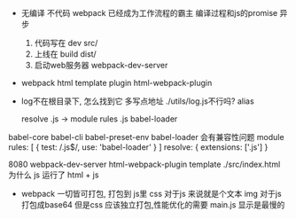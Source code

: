 - 无编译 不代码
  webpack 已经成为工作流程的霸主
  编译过程和js的promise
  异步
  1. 代码写在 dev src/
  2. 上线在 build dist/
  3. 启动web服务器 webpack-dev-server
- webpack html template
  plugin html-webpack-plugin

- log不在根目录下, 怎么找到它
  多写点地址 ./utils/log.js不行吗?
  alias

  resolve .js ->
    module
      rules
        .js babel-loader

babel-core babel-cli babel-preset-env
babel-loader 会有兼容性问题
module
rules: [
  {
    test: /\.js$/,
    use: 'babel-loader'
  }
]
resolve: {
  extensions: ['.js']
}

8080 webpack-dev-server
html-webpack-plugin template ./src/index.html
为什么 js 运行了
html + js

- webpack 一切皆可打包, 打包到 js里
  css 对于js 来说就是个文本
  img 对于js 打包成base64
  但是css 应该独立打包,性能优化的需要
  main.js 显示是最慢的


